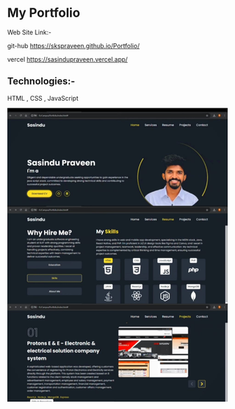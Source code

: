 # My Portfolio

 Web Site Link:-
 
 git-hub
 https://skspraveen.github.io/Portfolio/ 
 
vercel
 https://sasindupraveen.vercel.app/

## Technologies:-
HTML , CSS , JavaScript

![Alt Text](https://github.com/SKSpraveen/Portfolio/blob/main/portfolio.jpeg?raw=true)    


